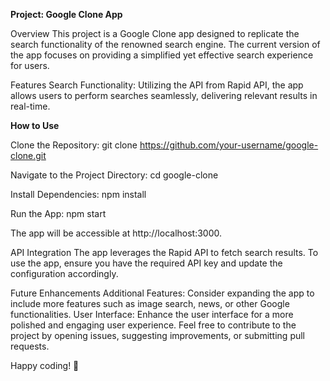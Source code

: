 **Project: Google Clone App**

Overview
This project is a Google Clone app designed to replicate the search functionality of the renowned search engine. The current version of the app focuses on providing a simplified yet effective search experience for users.

Features
Search Functionality: Utilizing the API from Rapid API, the app allows users to perform searches seamlessly, delivering relevant results in real-time.

**How to Use**

Clone the Repository:
git clone https://github.com/your-username/google-clone.git

Navigate to the Project Directory:
cd google-clone

Install Dependencies:
npm install

Run the App:
npm start

The app will be accessible at http://localhost:3000.

API Integration
The app leverages the Rapid API to fetch search results. To use the app, ensure you have the required API key and update the configuration accordingly.

Future Enhancements
Additional Features: Consider expanding the app to include more features such as image search, news, or other Google functionalities.
User Interface: Enhance the user interface for a more polished and engaging user experience.
Feel free to contribute to the project by opening issues, suggesting improvements, or submitting pull requests.

Happy coding! 🚀
